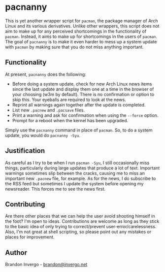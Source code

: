 # pacnanny

This is yet another wrapper script for `pacman`, the package manager
of Arch Linux and its various derivatives. Unlike other wrappers, this
script does not aim to make up for any perceived shortcomings in the
functionality of `pacman`. Instead, it aims to make up for
shortcomings in the users of `pacman`. The goal of `pacnanny` is to
make it even harder to mess up a system update with `pacman` by making
sure that you do not miss anything important.

## Functionality

At present, `pacnanny` does the following:

* Before doing a system update, check for new Arch Linux news items
  since the last update and display them one at a time in the browser
  of your choosing (w3m by default). There is no confirmation or
  option to skip this. Your eyeballs are required to look at the news.
* Reprint all warnings again together after the update is completed.
* List new `.pacnew` and `.pacsave` files.
* Print a warning and ask for confirmation when using the `--force`
  option.
* Prompt for a reboot when the kernel has been upgraded.

Simply use the `pacnanny` command in place of `pacman`. So, to do a
system update, you would do `pacnanny -Syu`.

## Justification

As careful as I try to be when I run `pacman -Syu`, I still
occasionally miss things, particularly during large updates that
produce a lot of text. Important warnings sometimes slip between the
cracks, causing me to miss an important new `.pacnew` file, for
example. As for the news, I do subscribe to the RSS feed but sometimes
I update the system before opening my newsreader. This forces me to
see the news first.

## Contributing

Are there other places that we can help the user avoid shooting
himself in the foot? I'm open to ideas. Contributions are welcome as
long as they stick to the basic idea of only trying to correct/prevent
user-error/carelessness. Also, I'm not great at shell scripting, so
please point out any mistakes or places for improvement.

## Author

Brandon Invergo - <brandon@invergo.net>
